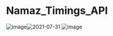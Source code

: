 # Namaz_Timings_API
![image](https://user-images.githubusercontent.com/61928905/127481821-e9c3709d-76d0-4c12-8bc6-198b21fee3f8.png)![2021-07-31](https://user-images.githubusercontent.com/61928905/127715151-7586d788-6fee-4afd-ba17-c3be8bc1730c.png)
![image](https://user-images.githubusercontent.com/61928905/127481952-e042641b-d374-4efa-8f59-e552c945a003.png)
